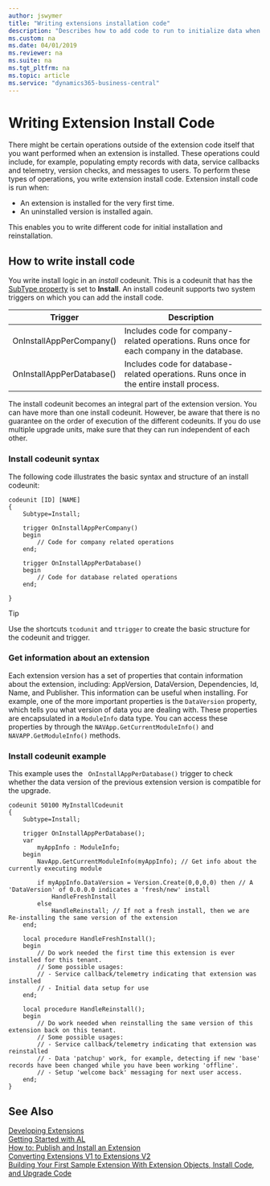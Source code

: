 ```yaml
---
author: jswymer
title: "Writing extensions installation code"
description: "Describes how to add code to run to initialize data when an extension is installed."
ms.custom: na
ms.date: 04/01/2019
ms.reviewer: na
ms.suite: na
ms.tgt_pltfrm: na
ms.topic: article
ms.service: "dynamics365-business-central"
---
```


 

# Writing Extension Install Code
There might be certain operations outside of the extension code itself that you want performed when an extension is installed. These operations could include, for example, populating empty records with data, service callbacks and telemetry, version checks, and messages to users. To perform these types of operations, you write extension install code. Extension install code is run when:

-   An extension is installed for the very first time.
-   An uninstalled version is installed again.

This enables you to write different code for initial installation and reinstallation.

## How to write install code
You write install logic in an *install* codeunit. This is a codeunit that has the [SubType property](properties/devenv-subtype-property-codeunit.md) is set to **Install**. An install codeunit supports two system triggers on which you can add the install code.

|Trigger |Description |
|--------|------------|
|OnInstallAppPerCompany()|Includes code for company-related operations. Runs once for each company in the database.|
|OnInstallAppPerDatabase()|Includes code for database-related operations. Runs once in the entire install process.|

The install codeunit becomes an integral part of the extension version. You can have more than one install codeunit. However, be aware that there is no guarantee on the order of execution of the different codeunits. If you do use multiple upgrade units, make sure that they can run independent of each other.

### Install codeunit syntax
The following code illustrates the basic syntax and structure of an install codeunit:

```
codeunit [ID] [NAME]
{
	Subtype=Install;

	trigger OnInstallAppPerCompany()
	begin
		// Code for company related operations
	end;

	trigger OnInstallAppPerDatabase()
	begin
		// Code for database related operations
	end;

}
```
> [!TIP]
> Use the shortcuts `tcodunit` and `ttrigger` to create the basic structure for the codeunit and trigger.

### Get information about an extension
Each extension version has a set of properties that contain information about the extension, including: AppVersion, DataVersion, Dependencies, Id, Name, and Publisher. This information can be useful when installing. For example, one of the more important properties is the `DataVersion` property, which tells you what version of data you are dealing with. These properties are encapsulated in a `ModuleInfo` data type. You can access these properties by through the `NAVApp.GetCurrentModuleInfo()` and `NAVAPP.GetModuleInfo()` methods.

### Install codeunit example
This example uses the ` OnInstallAppPerDatabase()` trigger to check whether the data version of the previous extension version is compatible for the upgrade.

```
codeunit 50100 MyInstallCodeunit
{
    Subtype=Install;

    trigger OnInstallAppPerDatabase();
    var
        myAppInfo : ModuleInfo;
    begin
        NavApp.GetCurrentModuleInfo(myAppInfo); // Get info about the currently executing module

        if myAppInfo.DataVersion = Version.Create(0,0,0,0) then // A 'DataVersion' of 0.0.0.0 indicates a 'fresh/new' install
            HandleFreshInstall
        else
            HandleReinstall; // If not a fresh install, then we are Re-installing the same version of the extension
    end;

    local procedure HandleFreshInstall();
    begin
        // Do work needed the first time this extension is ever installed for this tenant.
        // Some possible usages:
        // - Service callback/telemetry indicating that extension was installed
        // - Initial data setup for use
    end;

    local procedure HandleReinstall();
    begin
        // Do work needed when reinstalling the same version of this extension back on this tenant.
        // Some possible usages:
        // - Service callback/telemetry indicating that extension was reinstalled
        // - Data 'patchup' work, for example, detecting if new 'base' records have been changed while you have been working 'offline'.
        // - Setup 'welcome back' messaging for next user access.
    end;
}

```

## See Also  
[Developing Extensions](devenv-dev-overview.md)  
[Getting Started with AL](devenv-get-started.md)  
[How to: Publish and Install an Extension](devenv-how-publish-and-install-an-extension-v2.md)  
[Converting Extensions V1 to Extensions V2](devenv-upgrade-v1-to-v2-overview.md)  
[Building Your First Sample Extension With Extension Objects, Install Code, and Upgrade Code](devenv-extension-example.md)  
